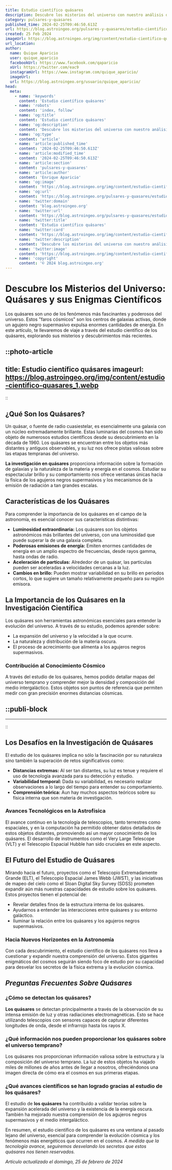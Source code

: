 ```yaml
---
title: Estudio científico quásares
description: Descubre los misterios del universo con nuestro análisis detallado sobre quásares; las fuentes de energía cósmica más fascinantes.
category: pulsares-y-quasares
published_time: 2024-02-25T09:46:50.613Z
url: https://blog.astroingeo.org/pulsares-y-quasares/estudio-cientifico-quasares
created: 25 Feb 2024
imageUrl: https://blog.astroingeo.org/img/content/estudio-cientifico-quasares_1.webp
url_location:
author:
  name: Quique Aparicio
  user: quique_aparicio
  facebookUrl: https://www.facebook.com/qaparicio
  xUrl: https://twitter.com/eac9
  instagramUrl: https://www.instagram.com/quique_aparicio/
  imageUrl: 
  url: https://blog.astroingeo.org/usuario/quique_aparicio/
head:
  meta:
    - name: 'keywords'
      content: 'Estudio científico quásares'
    - name: 'robots'
      content: 'index, follow'
    - name: 'og:title'
      content: 'Estudio científico quásares'
    - name: 'og:description'
      content: 'Descubre los misterios del universo con nuestro análisis detallado sobre quásares; las fuentes de energía cósmica más fascinantes.'
    - name: 'og:type'
      content: 'article'
    - name: 'article:published_time'
      content: '2024-02-25T09:46:50.613Z'
    - name: 'article:modified_time'
      content: '2024-02-25T09:46:50.613Z'
    - name: 'article:section'
      content: 'pulsares-y-quasares'
    - name: 'article:author'
      content: 'Enrique Aparicio'
    - name: 'og:image'
      content: 'https://blog.astroingeo.org/img/content/estudio-cientifico-quasares_1.webp'
    - name: 'og:url'
      content: 'https://blog.astroingeo.org/pulsares-y-quasares/estudio-cientifico-quasares'
    - name: 'twitter:domain'
      content: 'blog.astroingeo.org'
    - name: 'twitter:url'
      content: 'https://blog.astroingeo.org/pulsares-y-quasares/estudio-cientifico-quasares'
    - name: 'twitter:title'
      content: 'Estudio científico quásares'
    - name: 'twitter:card'
      content: 'https://blog.astroingeo.org/img/content/estudio-cientifico-quasares_1.webp'
    - name: 'twitter:description'
      content: 'Descubre los misterios del universo con nuestro análisis detallado sobre quásares; las fuentes de energía cósmica más fascinantes.'
    - name: 'twitter:image'
      content: 'https://blog.astroingeo.org/img/content/estudio-cientifico-quasares_1.webp'
    - name: 'copyright'
      content: '© 2024 blog.astroingeo.org'
---
```

# Descubre los Misterios del Universo: Quásares y sus Enigmas Científicos

Los quásares son uno de los fenómenos más fascinantes y poderosos del universo. Estos "faros cósmicos" son los centros de galaxias activas, donde un agujero negro supermasivo expulsa enormes cantidades de energía. En este artículo, te llevaremos de viaje a través del estudio científico de los quásares, explorando sus misterios y descubrimientos más recientes.


::photo-article
---
title: Estudio científico quásares
imageurl: https://blog.astroingeo.org/img/content/estudio-cientifico-quasares_1.webp
---
::


## ¿Qué Son los Quásares?

Un quásar, o fuente de radio cuasiestelar, es esencialmente una galaxia con un núcleo extremadamente brillante. Estas luminarias del cosmos han sido objeto de numerosos estudios científicos desde su descubrimiento en la década de 1960. Los quásares se encuentran entre los objetos más distantes y antiguos observables, y su luz nos ofrece pistas valiosas sobre las etapas tempranas del universo.

**La investigación en quásares** proporciona información sobre la formación de galaxias y la naturaleza de la materia y energía en el cosmos. Estudiar su espectacular brillo y su comportamiento nos ofrece ventanas únicas hacia la física de los agujeros negros supermasivos y los mecanismos de la emisión de radiación a tan grandes escalas.

## Características de los Quásares

Para comprender la importancia de los quásares en el campo de la astronomía, es esencial conocer sus características distintivas:

- **Luminosidad extraordinaria:** Los quásares son los objetos astronómicos más brillantes del universo, con una luminosidad que puede superar la de una galaxia completa.
- **Poderosas emisiones de energía:** Emiten enormes cantidades de energía en un amplio espectro de frecuencias, desde rayos gamma, hasta ondas de radio.
- **Aceleración de partículas:** Alrededor de un quásar, las partículas pueden ser aceleradas a velocidades cercanas a la luz.
- **Cambios en brillo:** Pueden mostrar variabilidad en su brillo en periodos cortos, lo que sugiere un tamaño relativamente pequeño para su región emisora.

## La Importancia de los Quásares en la Investigación Científica

Los quásares son herramientas astronómicas esenciales para entender la evolución del universo. A través de su estudio, podemos aprender sobre:

- La expansión del universo y la velocidad a la que ocurre.
- La naturaleza y distribución de la materia oscura.
- El proceso de acrecimiento que alimenta a los agujeros negros supermasivos.

### Contribución al Conocimiento Cósmico

A través del estudio de los quásares, hemos podido detallar mapas del universo temprano y comprender mejor la densidad y composición del medio intergaláctico. Estos objetos son puntos de referencia que permiten medir con gran precisión enormes distancias cósmicas.


  ::publi-block
  ---
  ---
  ::
  
  
## Los Desafíos en la Investigación de Quásares

El estudio de los quásares implica no sólo la fascinación por su naturaleza sino también la superación de retos significativos como:

- **Distancias extremas:** Al ser tan distantes, su luz es tenue y requiere el uso de tecnología avanzada para su detección y estudio.
- **Variabilidad temporal:** Dada su variabilidad, es necesario realizar observaciones a lo largo del tiempo para entender su comportamiento.
- **Comprensión teórica:** Aun hay muchos aspectos teóricos sobre su física interna que son materia de investigación.

### Avances Tecnológicos en la Astrofísica

El avance continuo en la tecnología de telescopios, tanto terrestres como espaciales, y en la computación ha permitido obtener datos detallados de estos objetos distantes, promoviendo así un mayor conocimiento de los quásares. El desarrollo de instrumentos como el Very Large Telescope (VLT) y el Telescopio Espacial Hubble han sido cruciales en este aspecto.

## El Futuro del Estudio de Quásares

Mirando hacia el futuro, proyectos como el Telescopio Extremadamente Grande (ELT), el Telescopio Espacial James Webb (JWST), y las iniciativas de mapeo del cielo como el Sloan Digital Sky Survey (SDSS) prometen expandir aún más nuestras capacidades de estudio sobre los quásares. Estos proyectos tienen el potencial de:

- Revelar detalles finos de la estructura interna de los quásares.
- Ayudarnos a entender las interacciones entre quásares y su entorno galáctico.
- Iluminar la relación entre los quásares y los agujeros negros supermasivos.

### Hacia Nuevos Horizontes en la Astronomía

Con cada descubrimiento, el estudio científico de los quásares nos lleva a cuestionar y expandir nuestra comprensión del universo. Estos gigantes enigmáticos del cosmos seguirán siendo foco de estudio por su capacidad para desvelar los secretos de la física extrema y la evolución cósmica.

## **_Preguntas Frecuentes Sobre Quásares_**

### ¿Cómo se detectan los quásares?

**Los quásares** se detectan principalmente a través de la observación de su intensa emisión de luz y otras radiaciones electromagnéticas. Esto se hace utilizando telescopios con sensores capaces de capturar diferentes longitudes de onda, desde el infrarrojo hasta los rayos X.

### ¿Qué información nos pueden proporcionar los quásares sobre el universo temprano?

Los quásares nos proporcionan información valiosa sobre la estructura y la composición del universo temprano. La luz de estos objetos ha viajado miles de millones de años antes de llegar a nosotros, ofreciéndonos una imagen directa de cómo era el cosmos en sus primeras etapas.

### ¿Qué avances científicos se han logrado gracias al estudio de los quásares?

El estudio de **los quásares** ha contribuido a validar teorías sobre la expansión acelerada del universo y la existencia de la energía oscura. También ha mejorado nuestra comprensión de los agujeros negros supermasivos y el medio intergaláctico.

En resumen, el estudio científico de los quásares es una ventana al pasado lejano del universo, esencial para comprender la evolución cósmica y los fenómenos más energéticos que ocurren en el cosmos. *A medida que la tecnología avance, seguiremos desvelando los secretos que estos quásares nos tienen reservados.*

_Artículo actualizado el domingo, 25 de febrero de 2024_